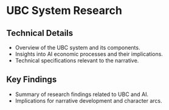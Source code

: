 # UBC System Research

## Technical Details
- Overview of the UBC system and its components.
- Insights into AI economic processes and their implications.
- Technical specifications relevant to the narrative.

## Key Findings
- Summary of research findings related to UBC and AI.
- Implications for narrative development and character arcs.
